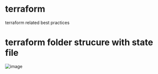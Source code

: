 # terraform
terraform related best practices

# terraform folder strucure with state file 
![image](https://github.com/amtkmr1990/terraform/assets/19201621/0e8e54f5-454f-45bf-a980-596c3ffbfd0d)
